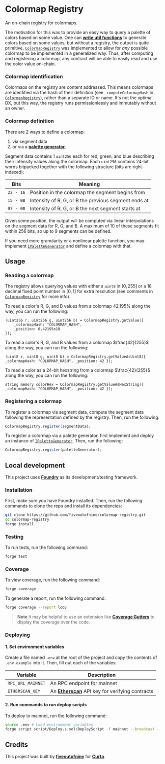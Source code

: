 # Colormap Registry

An on-chain registry for colormaps.

The motivation for this was to provide an easy way to query a palette of colors based on some value. One can [**write util functions**](https://twitter.com/fiveoutofnine/status/1584932730579865600) to generate colors based on some values, but without a registry, the output is quite primitive. [`ColormapRegistry`](https://github.com/fiveoutofnine/colormap-registry/blob/main/src/ColormapRegistry.sol) was implemented to allow for _any_ possible colormap to be implemented in a generalized way. Thus, after computing and registering a colormap, any contract will be able to easily read and use the color value on-chain.

### Colormap identification

Colormaps on the registry are content addressed. This means colormaps are identified via the hash of their definition (see `_computeColormapHash` in [`ColormapRegistry`](<(https://github.com/fiveoutofnine/colormap-registry/blob/main/src/ColormapRegistry.sol)>)), rather than a separate ID or name. It's not the optimal DX, but this way, the registry runs permissionlessly and immutably without an owner.

### Colormap definition

There are 2 ways to define a colormap:

1. via segment data
2. or via a [**palette generator**](https://github.com/fiveoutofnine/colormap-registry/blob/main/src/interfaces/IPaletteGenerator.sol).

Segment data contains 1 `uint256` each for red, green, and blue describing their intensity values along the colormap. Each `uint256` contains 24-bit words bitpacked together with the following structure (bits are right-indexed):

| Bits      | Meaning                                              |
| --------- | ---------------------------------------------------- |
| `23 - 16` | Position in the colormap the segment begins from     |
| `15 - 08` | Intensity of R, G, or B the previous segment ends at |
| `07 - 00` | Intensity of R, G, or B the next segment starts at   |

Given some position, the output will be computed via linear interpolations on the segment data for R, G, and B. A maximum of 10 of these segments fit within 256 bits, so up to 9 segments can be defined.

If you need more granularity or a nonlinear palette function, you may implement [`IPaletteGenerator`](https://github.com/fiveoutofnine/colormap-registry/blob/main/src/interfaces/IPaletteGenerator.sol) and define a colormap with that.

## Usage

### Reading a colormap

The registry allows querying values with either a `uint8` in $[0, 255]$ or a 18 decimal fixed point number in $[0, 1]$ for extra resolution (see comments in [`ColormapRegistry`](https://github.com/fiveoutofnine/colormap-registry/blob/main/src/ColormapRegistry.sol) for more info).

To read a color's R, G, and B values from a colormap 42.195% along the way, you can run the following:

```sol
(uint256 r, uint256 g, uint256 b) = ColormapRegistry.getValue({
    _colormapHash: "COLORMAP_HASH",
    _position: 0.42195e18
});
```

To read a color's R, G, and B values from a colormap $\frac{42}{255}$ along the way, you can run the following:

```sol
(uint8 r, uint8 g, uint8 b) = ColormapRegistry.getValueAsUint8({ _colormapHash: "COLORMAP_HASH", _position: 42 });
```

To read a color as a 24-bit hexstring from a colormap $\frac{42}{255}$ along the way, you can run the following:

```sol
string memory colorHex = ColormapRegistry.getValueAsHexString({ _colormapHash: "COLORMAP_HASH", _position: 42 });
```

### Registering a colormap

To register a colormap via segment data, compute the segment data following the representation defined by the registry. Then, run the following:

```ts
ColormapRegistry.register(segmentData);
```

To register a colormap via a palette generator, first implement and deploy an instance of [`IPaletteGenerator`](https://github.com/fiveoutofnine/colormap-registry/blob/main/src/interfaces/IPaletteGenerator.sol). Then, run the following:

```ts
ColormapRegistry.register(paletteGenerator);
```

## Local development

This project uses [**Foundry**](https://github.com/foundry-rs/foundry) as its development/testing framework.

### Installation

First, make sure you have Foundry installed. Then, run the following commands to clone the repo and install its dependencies:

```sh
git clone https://github.com/fiveoutofnine/colormap-registry.git
cd colormap-registry
forge install
```

### Testing

To run tests, run the following command:

```sh
forge test
```

### Coverage

To view coverage, run the following command:

```sh
forge coverage
```

To generate a report, run the following command:

```sh
forge coverage --report lcov
```

> **Note**
> It may be helpful to use an extension like [**Coverage Gutters**](https://marketplace.visualstudio.com/items?itemName=ryanluker.vscode-coverage-gutters) to display the coverage over the code.

### Deploying

#### 1. Set environment variables

Create a file named `.env` at the root of the project and copy the contents of `.env.example` into it. Then, fill out each of the variables:

| Variable          | Description                                                              |
| ----------------- | ------------------------------------------------------------------------ |
| `RPC_URL_MAINNET` | An RPC endpoint for mainnet                                              |
| `ETHERSCAN_KEY`   | An [**Etherscan**](https://etherscan.io) API key for verifying contracts |

#### 2. Run commands to run deploy scripts

To deploy to mainnet, run the following command:

```sh
source .env # Load environment variables
forge script script/Deploy.s.sol:DeployScript -f mainnet --broadcast --verify --ledger -vvvv
```

## Credits

This project was built by [**fiveoutofnine**](https://twitter.com/fiveoutofnine) for [**Curta**](https://curta.wtf).
